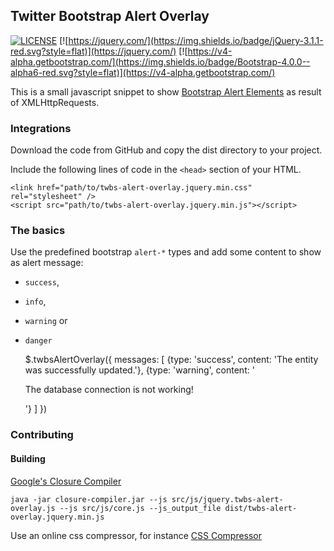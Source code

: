 ## Twitter Bootstrap Alert Overlay

[![LICENSE](https://img.shields.io/badge/License-MIT-blue.svg?style=flat)](LICENSE)
[![https://jquery.com/](https://img.shields.io/badge/jQuery-3.1.1-red.svg?style=flat)](https://jquery.com/)
[![https://v4-alpha.getbootstrap.com/](https://img.shields.io/badge/Bootstrap-4.0.0--alpha6-red.svg?style=flat)](https://v4-alpha.getbootstrap.com/)

This is a small javascript snippet to show  [Bootstrap Alert Elements](https://v4-alpha.getbootstrap.com/components/alerts/) as result of XMLHttpRequests.
 
### Integrations

Download the code from GitHub and copy the dist directory to your project.

Include the following lines of code in the `<head>` section of your HTML.

    <link href="path/to/twbs-alert-overlay.jquery.min.css" rel="stylesheet" />
    <script src="path/to/twbs-alert-overlay.jquery.min.js"></script>

### The basics

Use the predefined bootstrap `alert-*` types and add some content to show as alert message:
* `success`,
* `info`,
* `warning` or
* `danger`


    $.twbsAlertOverlay({
        messages:
        [
            {type: 'success', content: 'The entity was successfully updated.'},
            {type: 'warning', content: '<p>The database connection is not working!</p>'}
        ]
    })
    
### Contributing

#### Building

[Google's Closure Compiler](https://developers.google.com/closure/compiler/)

    java -jar closure-compiler.jar --js src/js/jquery.twbs-alert-overlay.js --js src/js/core.js --js_output_file dist/twbs-alert-overlay.jquery.min.js
    
Use an online css compressor, for instance [CSS Compressor](http://csscompressor.com/)